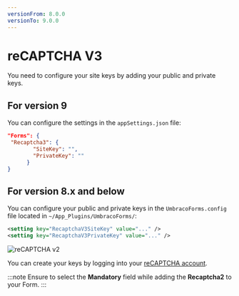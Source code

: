 ```yaml
---
versionFrom: 8.0.0
versionTo: 9.0.0
---
```


# reCAPTCHA V3

You need to configure your site keys by adding your public and private keys.

## For version 9

You can configure the settings in the `appSettings.json` file:

```json
"Forms": {
 "Recaptcha3": {
        "SiteKey": "",
        "PrivateKey": ""
      }  
}
```

## For version 8.x and below

You can configure your public and private keys in the `UmbracoForms.config` file located in `~/App_Plugins/UmbracoForms/`:

```xml
<setting key="RecaptchaV3SiteKey" value="..." />
<setting key="RecaptchaV3PrivateKey" value="..." />
```

![reCAPTCHA v2](images/recaptcha3-v9.png)

You can create your keys by logging into your [reCAPTCHA account](https://www.google.com/recaptcha/).

:::note
Ensure to select the **Mandatory** field while adding the **Recaptcha2** to your Form.
:::
